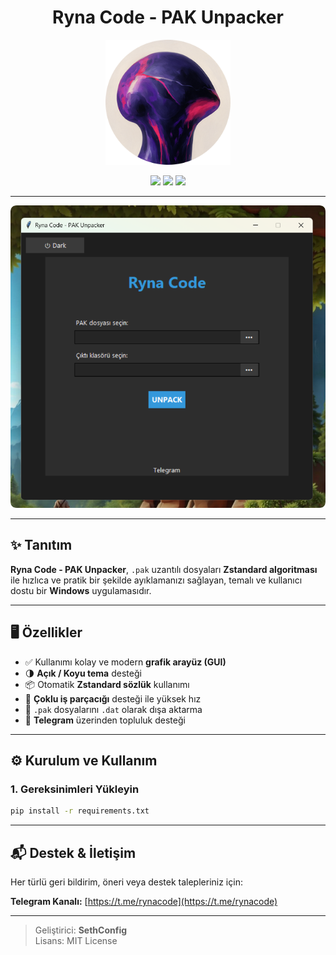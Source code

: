<h1 align="center">Ryna Code - PAK Unpacker</h1>

<p align="center">
  <img src="ryna.png" alt="Ryna Code Logo" width="200"/>
</p>

<p align="center">
  <img src="https://img.shields.io/badge/version-1.0-blue.svg"/>
  <img src="https://img.shields.io/badge/platform-Windows-lightgrey"/>
  <img src="https://img.shields.io/github/license/SethConfig/SethF"/>
</p>

---

<p align="center">
  <img src="s4.png" alt="Arayüz Görseli" width="700"/>
</p>

---

## ✨ Tanıtım

**Ryna Code - PAK Unpacker**, `.pak` uzantılı dosyaları **Zstandard algoritması** ile hızlıca ve pratik bir şekilde ayıklamanızı sağlayan, temalı ve kullanıcı dostu bir **Windows** uygulamasıdır.

---

## 🖥️ Özellikler

- ✅ Kullanımı kolay ve modern **grafik arayüz (GUI)**
- 🌗 **Açık / Koyu tema** desteği
- 📦 Otomatik **Zstandard sözlük** kullanımı
- 🚀 **Çoklu iş parçacığı** desteği ile yüksek hız
- 📁 `.pak` dosyalarını `.dat` olarak dışa aktarma
- 🔗 **Telegram** üzerinden topluluk desteği
---

## ⚙️ Kurulum ve Kullanım

### 1. Gereksinimleri Yükleyin

```bash
pip install -r requirements.txt
```

---

## 📬 Destek & İletişim

Her türlü geri bildirim, öneri veya destek talepleriniz için:

**Telegram Kanalı:** [https://t.me/rynacode](https://t.me/rynacode)

---

> Geliştirici: **SethConfig**  
> Lisans: MIT License
